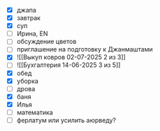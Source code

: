 - [x] джапа
- [x] завтрак
- [x] суп
- [ ] Ирина, EN
- [ ] обсуждение цветов
- [ ] приглашение на подготовку к Джанмаштами
- [x] ![[Выкуп ковров 02-07-2025 2 из 3]]
- [ ] ![[Бухгалтерия 14-06-2025 3 из 5]]
- [x] обед
- [x] уборка
- [ ] дрова
- [x] баня
- [x] Илья
- [ ] математика
- [ ] ферлатум или усилить аюрведу?